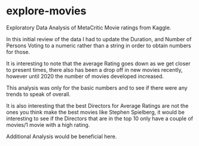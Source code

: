 # explore-movies
Exploratory Data Analysis of MetaCritic Movie ratings from Kaggle. 

In this initial review of the data I had to update the Duration, and Number of Persons Voting to a numeric rather than a string in order to obtain numbers for those. 

It is interesting to note that the average Rating goes down as we get closer to present times, there also has been a drop off in new movies recently, however until 2020 the number of movies developed increased. 

This analysis was only for the basic numbers and to see if there were any trends to speak of overall. 

It is also interesting that the best Directors for Average Ratings are not the ones you think make the best movies like Stephen Spielberg, it would be interesting to see if the Directors that are in the top 10 only have a couple of movies/1 movie with a high rating. 

Additional Analysis would be beneficial here. 

